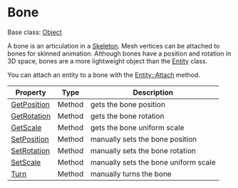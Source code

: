 # Bone

Base class: [Object](Object.md)

A bone is an articulation in a [Skeleton](Skeleton.md). Mesh vertices can be attached to bones for skinned animation. Although bones have a position and rotation in 3D space, bones are a more lightweight object than the [Entity](Entity.md) class.

You can attach an entity to a bone with the [Entity::Attach](Entity_Attach.md) method.

| Property | Type | Description |
|---|---|---|
| [GetPosition](Bone_GetPosition.md) | Method | gets the bone position |
| [GetRotation](Bone_GetRotation.md) | Method | gets the bone rotation |
| [GetScale](Bone_GetScale.md) | Method | gets the bone uniform scale |
| [SetPosition](Bone_SetPosition.md) | Method | manually sets the bone position |
| [SetRotation](Bone_SetRotation.md) | Method | manually sets the bone rotation |
| [SetScale](Bone_SetScale.md) | Method | manually sets the bone uniform scale |
| [Turn](Bone_Turn.md) | Method | manually turns the bone | 
